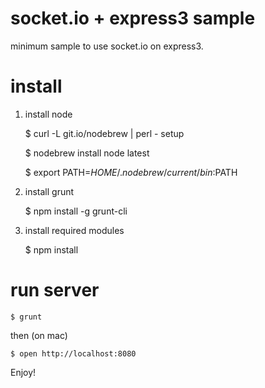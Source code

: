 # socket.io + express3 sample

minimum sample to use socket.io on express3.

# install

1. install node

    $ curl -L git.io/nodebrew | perl - setup

    $ nodebrew install node latest

    $ export PATH=$HOME/.nodebrew/current/bin:$PATH

2. install grunt

    $ npm install -g grunt-cli

3. install required modules

    $ npm install

# run server

    $ grunt

then (on mac)

    $ open http://localhost:8080

Enjoy!

